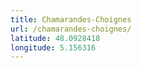 ```yaml
---
title: Chamarandes-Choignes
url: /chamarandes-choignes/
latitude: 48.0928418
longitude: 5.156316
---
```

